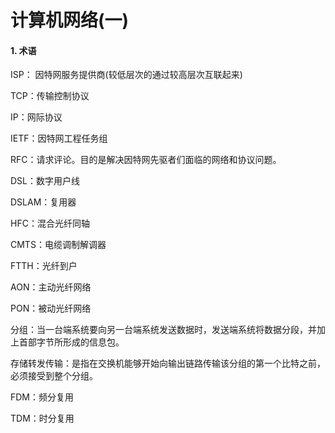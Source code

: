 # 计算机网络(一)

#### 1. 术语 

ISP： 因特网服务提供商(较低层次的通过较高层次互联起来)

TCP：传输控制协议

IP：网际协议

IETF：因特网工程任务组

RFC：请求评论。目的是解决因特网先驱者们面临的网络和协议问题。

DSL：数字用户线

DSLAM：复用器

HFC：混合光纤同轴

CMTS：电缆调制解调器

FTTH：光纤到户

AON：主动光纤网络

PON：被动光纤网络

分组：当一台端系统要向另一台端系统发送数据时，发送端系统将数据分段，并加上首部字节所形成的信息包。

存储转发传输：是指在交换机能够开始向输出链路传输该分组的第一个比特之前，必须接受到整个分组。

FDM：频分复用

TDM：时分复用

